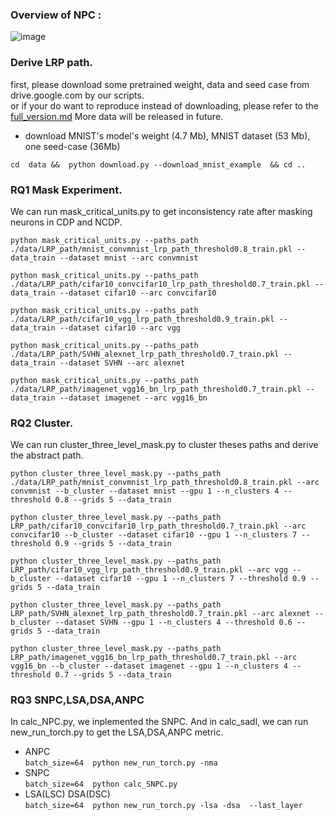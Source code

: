 
### Overview of NPC  :
![image](https://user-images.githubusercontent.com/26337247/118444619-f491d800-b71f-11eb-8947-a7deb62db2da.png)


### Derive LRP path.
first, please download some pretrained weight, data and seed case from drive.google.com by our scripts. </br>
or if your do want to reproduce instead of downloading, please refer to the [full_version.md](./fullversion.md)
More data will be released in future.

* download MNIST's model's weight (4.7 Mb), MNIST dataset (53 Mb), one seed-case (36Mb)</br>

`cd  data &&  python download.py --download_mnist_example  && cd .. `


### RQ1 Mask Experiment.
We can run mask_critical_units.py to get inconsistency rate after masking neurons in CDP and NCDP.

`python mask_critical_units.py --paths_path ./data/LRP_path/mnist_convmnist_lrp_path_threshold0.8_train.pkl --data_train --dataset mnist --arc convmnist`

`python mask_critical_units.py --paths_path ./data/LRP_path/cifar10_convcifar10_lrp_path_threshold0.7_train.pkl --data_train --dataset cifar10 --arc convcifar10`

`python mask_critical_units.py --paths_path ./data/LRP_path/cifar10_vgg_lrp_path_threshold0.9_train.pkl --data_train --dataset cifar10 --arc vgg`

`python mask_critical_units.py --paths_path ./data/LRP_path/SVHN_alexnet_lrp_path_threshold0.7_train.pkl --data_train --dataset SVHN --arc alexnet`

`python mask_critical_units.py --paths_path ./data/LRP_path/imagenet_vgg16_bn_lrp_path_threshold0.7_train.pkl --data_train --dataset imagenet --arc vgg16_bn`

### RQ2 Cluster.
We can run cluster_three_level_mask.py to cluster theses paths and derive the abstract path.

`python cluster_three_level_mask.py --paths_path ./data/LRP_path/mnist_convmnist_lrp_path_threshold0.8_train.pkl --arc convmnist --b_cluster --dataset mnist --gpu 1 --n_clusters 4 --threshold 0.8 --grids 5 --data_train`

`python cluster_three_level_mask.py --paths_path LRP_path/cifar10_convcifar10_lrp_path_threshold0.7_train.pkl --arc convcifar10 --b_cluster --dataset cifar10 --gpu 1 --n_clusters 7 --threshold 0.9 --grids 5 --data_train`

`python cluster_three_level_mask.py --paths_path LRP_path/cifar10_vgg_lrp_path_threshold0.9_train.pkl --arc vgg --b_cluster --dataset cifar10 --gpu 1 --n_clusters 7 --threshold 0.9 --grids 5 --data_train`

`python cluster_three_level_mask.py --paths_path LRP_path/SVHN_alexnet_lrp_path_threshold0.7_train.pkl --arc alexnet --b_cluster --dataset SVHN --gpu 1 --n_clusters 4 --threshold 0.6 --grids 5 --data_train`

`python cluster_three_level_mask.py --paths_path LRP_path/imagenet_vgg16_bn_lrp_path_threshold0.7_train.pkl --arc vgg16_bn --b_cluster --dataset imagenet --gpu 1 --n_clusters 4 --threshold 0.7 --grids 5 --data_train`

### RQ3 SNPC,LSA,DSA,ANPC
In calc_NPC.py, we inplemented the SNPC. And in calc_sadl, we can run new_run_torch.py to get the LSA,DSA,ANPC metric.
</br>
* ANPC</br>
`batch_size=64  python new_run_torch.py -nma ` </br>
* SNPC </br>
`batch_size=64  python calc_SNPC.py `</br>
* LSA(LSC) DSA(DSC) </br>
`batch_size=64  python new_run_torch.py -lsa -dsa  --last_layer`</br>


